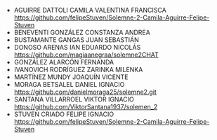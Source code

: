 * AGUIRRE DATTOLI CAMILA VALENTINA FRANCISCA https://github.com/felipeStuven/Solemne-2-Camila-Aguirre-Felipe-Stuven
* BENEVENTI GONZÁLEZ CONSTANZA ANDREA
* BUSTAMANTE GANGAS JUAN SEBASTIÁN
* DONOSO ARENAS IAN EDUARDO NICOLÁS https://github.com/magiaanegraa/solemne2CHAT
* GONZÁLEZ ALARCÓN FERNANDA
* IVANOVICH RODRÍGUEZ ZARINKA MILENKA
* MARTÍNEZ MUNDY JOAQUÍN VICENTE
* MORAGA BETSALEL DANIEL IGNACIO https://github.com/danielmoraga25/solemne2.git
* SANTANA VILLARROEL VIKTOR IGNACIO https://github.com/ViktorSantana1937/solemen_2
* STUVEN CRIADO FELIPE IGNACIO https://github.com/felipeStuven/Solemne-2-Camila-Aguirre-Felipe-Stuven

